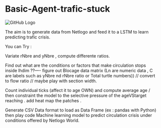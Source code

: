 # Basic-Agent-trafic-stuck

![GitHub Logo](https://github.com/H-Ismael/Basic-Agent-trafic-stuck/blob/master/Capture1.PNG)

The aim is to generate data from Netlogo and feed it to a LSTM to learn predicting trafic crisis. 

You can Try :

Variate rNbre and yNbre , compute differente ratios.

Find out what are the conditions or factors that make circulation stops inside lhdim ??—- figure out Blocage data matrix (Ln are numeric data , C are labels such as yNbre nd rNbre ratio or Total turtle numbers)) // convert to flow ratio // maybe play with section width.

Count individual ticks (affect it to age OWN) and compute average age / then constraint the model to the selective pressure of the ageVStarget reaching . add heat map the patches .

Generate CSV Data format to load as Data Frame (ex : pandas with Python) then play code Machine learning model to predict circulation crisis under conditions offered by Netlogo World. 
